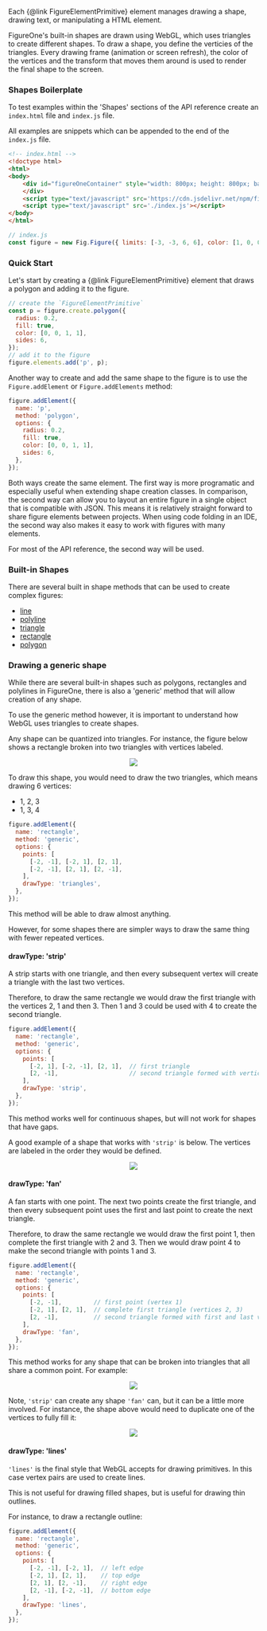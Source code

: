 Each {@link FigureElementPrimitive} element manages drawing a shape, drawing text, or manipulating a HTML element.

FigureOne's built-in shapes are drawn using WebGL, which uses triangles to create different shapes. To draw a shape, you define the verticies of the triangles. Every drawing frame (animation or screen refresh), the color of the vertices and the transform that moves them around is used to render the final shape to the screen.


### <a id="drawing-boilerplate"></a> Shapes Boilerplate
To test examples within the 'Shapes' sections of the API reference create an `index.html` file and `index.js` file.

All examples are snippets which can be appended to the end of the `index.js` file.

```html
<!-- index.html -->
<!doctype html>
<html>
<body>
    <div id="figureOneContainer" style="width: 800px; height: 800px; background-color: white;">
    </div>
    <script type="text/javascript" src='https://cdn.jsdelivr.net/npm/figureone@0.3.3/figureone.min.js'></script>
    <script type="text/javascript" src='./index.js'></script>
</body>
</html>
```

```javascript
// index.js
const figure = new Fig.Figure({ limits: [-3, -3, 6, 6], color: [1, 0, 0, 1], lineWidth: 0.01, font: { size: 0.1 } });
```

### Quick Start

Let's start by creating a {@link FigureElementPrimitive} element that draws a polygon and adding it to the figure.

```javascript
// create the `FigureElementPrimitive`
const p = figure.create.polygon({
  radius: 0.2,
  fill: true,
  color: [0, 0, 1, 1],
  sides: 6,
});
// add it to the figure
figure.elements.add('p', p);
```

Another way to create and add the same shape to the figure is to use the `Figure.addElement` or `Figure.addElements` method:

```javascript
figure.addElement({
  name: 'p',
  method: 'polygon',
  options: {
    radius: 0.2,
    fill: true,
    color: [0, 0, 1, 1],
    sides: 6,
  },
});
```

Both ways create the same element. The first way is more programatic and especially useful when extending shape creation classes. In comparison, the second way can allow you to layout an entire figure in a single object that is compatible with JSON. This means it is relatively straight forward to share figure elements between projects. When using code folding in an IDE, the second way also makes it easy to work with figures with many elements.

For most of the API reference, the second way will be used.

### Built-in Shapes

There are several built in shape methods that can be used to create complex figures:
* <a href="#obj_line">line</a>
* <a href="#obj_polyline">polyline</a>
* <a href="#obj_triangle">triangle</a>
* <a href="#obj_rectangle">rectangle</a>
* <a href="#obj_polygon">polygon</a>

### Drawing a generic shape

While there are several built-in shapes such as polygons, rectangles and polylines in FigureOne, there is also a 'generic' method that will allow creation of any shape.

To use the generic method however, it is important to understand how WebGL uses triangles to create shapes.

Any shape can be quantized into triangles. For instance, the figure below shows a rectangle broken into two triangles with vertices labeled.

<p style="text-align: center"><img src="./tutorials/draw/rect.png"></p>

To draw this shape, you would need to draw the two triangles, which means drawing 6 vertices:
* 1, 2, 3
* 1, 3, 4

```javascript
figure.addElement({
  name: 'rectangle',
  method: 'generic',
  options: {
    points: [
      [-2, -1], [-2, 1], [2, 1],
      [-2, -1], [2, 1], [2, -1],
    ],
    drawType: 'triangles',
  },
});
```

This method will be able to draw almost anything.

However, for some shapes there are simpler ways to draw the same thing with fewer repeated vertices.

#### drawType: 'strip'

A strip starts with one triangle, and then every subsequent vertex will create a triangle with the last two vertices.

Therefore, to draw the same rectangle we would draw the first triangle with the vertices 2, 1 and then 3. Then 1 and 3 could be used with 4 to create the second triangle.

```javascript
figure.addElement({
  name: 'rectangle',
  method: 'generic',
  options: {
    points: [
      [-2, 1], [-2, -1], [2, 1],  // first triangle
      [2, -1],                    // second triangle formed with vertices 1 and 3
    ],
    drawType: 'strip',
  },
});
```

This method works well for continuous shapes, but will not work for shapes that have gaps.

A good example of a shape that works with `'strip'` is below. The vertices are labeled in the order they would be defined.

<p style="text-align: center"><img src="./tutorials/draw/strip.png"></p>

#### drawType: 'fan'

A fan starts with one point. The next two points create the first triangle, and then every subsequent point uses the first and last point to create the next triangle.

Therefore, to draw the same rectangle we would draw the first point 1, then complete the first triangle with 2 and 3. Then we would draw point 4 to make the second triangle with points 1 and 3.

```javascript
figure.addElement({
  name: 'rectangle',
  method: 'generic',
  options: {
    points: [
      [-2, -1],         // first point (vertex 1)
      [-2, 1], [2, 1],  // complete first triangle (vertices 2, 3)
      [2, -1],          // second triangle formed with first and last vertex (1, 3)
    ],
    drawType: 'fan',
  },
});
```

This method works for any shape that can be broken into triangles that all share a common point. For example:

<p style="text-align: center"><img src="./tutorials/draw/fan.png"></p>

Note, `'strip'` can create any shape `'fan'` can, but it can be a little more involved. For instance, the shape above would need to duplicate one of the vertices to fully fill it:

<p style="text-align: center"><img src="./tutorials/draw/strip-fan.png"></p>

#### drawType: 'lines'

`'lines'` is the final style that WebGL accepts for drawing primitives. In this case vertex pairs are used to create lines.

This is not useful for drawing filled shapes, but is useful for drawing thin outlines.

For instance, to draw a rectangle outline:
```javascript
figure.addElement({
  name: 'rectangle',
  method: 'generic',
  options: {
    points: [
      [-2, -1], [-2, 1],  // left edge
      [-2, 1], [2, 1],    // top edge
      [2, 1], [2, -1],    // right edge
      [2, -1], [-2, -1],  // bottom edge
    ],
    drawType: 'lines',
  },
});
```
